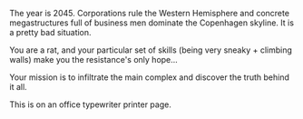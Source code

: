 The year is 2045. Corporations rule the Western Hemisphere and concrete megastructures full of business men dominate the Copenhagen skyline. It is a pretty bad situation.

You are a rat, and your particular set of skills (being very sneaky + climbing walls) make you the resistance's only hope...

Your mission is to infiltrate the main complex and discover the truth behind it all.

This is on an office typewriter printer page.
